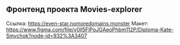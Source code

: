 ## Фронтенд проекта Movies-explorer
   
Ссылка: https://even-star.nomoredomains.monster
Макет: https://www.figma.com/file/v0ll5FlPoJGAeoPhbm112P/Diploma-Kate-Smychok?node-id=932%3A3407

